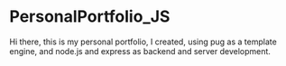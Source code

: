 # PersonalPortfolio_JS
Hi there, 
this is my personal portfolio, I created, using pug as a template engine, and node.js and express as backend and server development.
